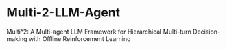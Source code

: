 # Multi-2-LLM-Agent
Multi^2: A Multi-agent LLM Framework for Hierarchical Multi-turn Decision-making with Offline Reinforcement Learning
